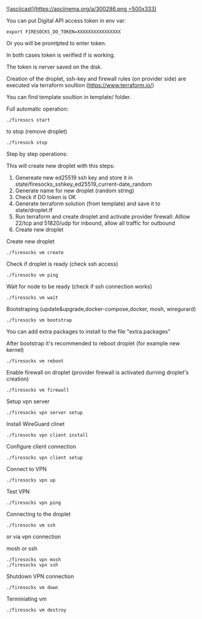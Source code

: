 [![asciicast](https://asciinema.org/a/300286.png =500x333)](https://asciinema.org/a/300286)

You can put Digital API access token in env var:

```
export FIRESOCKS_DO_TOKEN=XXXXXXXXXXXXXXXX
```

Or you will be promtpted to enter token.

In both cases token is verified if is working.

The token is nerver saved on the disk.

Creation of the droplet, ssh-key and firewall rules (on provider side) are executed via terraform soultion (https://www.terraform.io/)

You can find template soultion in template/ folder. 


Full automatic operation:

```
./firesocs start
```
to stop (remove droplet)
```
./firesock stop
```

Step by step operations:


This will create new droplet with this steps:

1. Genereate new ed25519 ssh key and store it in state/firesocks_sshkey_ed25519_current-date_random
2. Generate name for new droplet (random string)
3. Check if DO token is OK
4. Generate terraform solution (from template) and save it to state/droplet.tf
5. Run terraform and create droplet and activate provider firewall:
  Alllow 22/tcp and 51820/udp for inbound, allow all traffic for outbound
6. Create new droplet

Create new droplet
```
./firesocks vm create
```

Check if droplet is ready (check ssh access)
```
./firesocks vm ping
```

Wait for node to be ready (check if ssh connection works)
```
./firesocks vm wait
```


Bootstraping (update&upgrade,docker-compose,docker, mosh, wiregurard)
```
./firesocks vm bootstrap
```

You can add extra packages to install to the file "extra.packages"


After bootstrap it's recommended to reboot droplet (for example new kernel)
```
./firesocks vm reboot
```

Enable firewall on droplet (provider firewall is activated durning droplet's creation)
```
./firesocks vm firewall
```

Setup vpn server
```
./firesocks vpn server setup
```

Install WireGuard clinet
```
./firesocks vpn client install
```

Configure client connection
```
./firesocks vpn client setup
```

Connect to VPN
```
./firesocks vpn up
```

Test VPN
```
./firesocks vpn ping
```


Connecting to the droplet
```
./firesocks vm ssh
```

or via vpn connection


mosh or ssh
```
./firesocks vpn mosh
./firesocks vpn ssh
```

Shutdown VPN connection
```
./firesocks vm down
```

Terminiating vm
```
./firesocks vm destroy
```
